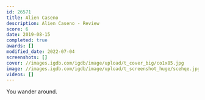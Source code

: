 ```yaml
---
id: 26571
title: Alien Caseno
description: Alien Caseno - Review
score: 6
date: 2019-08-15
completed: true
awards: []
modified_date: 2022-07-04
screenshots: []
cover: //images.igdb.com/igdb/image/upload/t_cover_big/co1x85.jpg
image: //images.igdb.com/igdb/image/upload/t_screenshot_huge/scehqe.jpg
videos: []
---
```

You wander around.